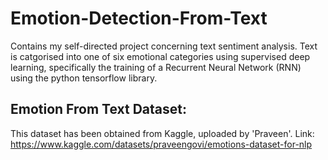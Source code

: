 # Emotion-Detection-From-Text
Contains my self-directed project concerning text sentiment analysis.  Text is catgorised into one of six emotional categories using supervised deep learning, specifically the training of a Recurrent Neural Network (RNN) using the python tensorflow library. 

## Emotion From Text Dataset: 
This dataset has been obtained from Kaggle, uploaded by 'Praveen'.  Link: https://www.kaggle.com/datasets/praveengovi/emotions-dataset-for-nlp  

